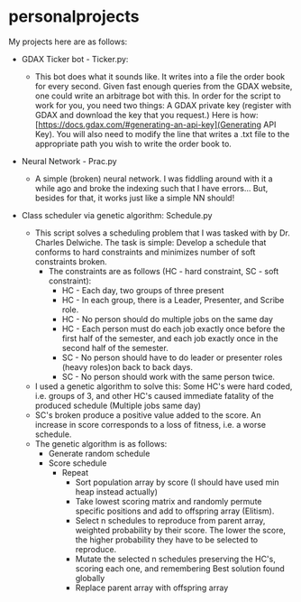 # personalprojects

My projects here are as follows:

* GDAX Ticker bot - Ticker.py:
	* This bot does what it sounds like. It writes into a file 	the order book for every second. Given fast enough queries 	from the GDAX website, one could write an arbitrage bot 	with this. In order for the script to work for you, you 	need two things: A GDAX private key (register with GDAX 	and download the key that you request.) Here is how:
	[https://docs.gdax.com/#generating-an-api-key](Generating 	API Key). You will also need to modify the line that 	writes a .txt file to the appropriate path you wish to 	write the 	order book to.

* Neural Network - Prac.py
	* A simple (broken) neural network. I was fiddling around 	with it a while ago and broke the indexing such that I 	have errors... But, besides for that, it works just like a 	simple NN should!

* Class scheduler via genetic algorithm: Schedule.py
	* This script solves a scheduling problem that I was 	tasked with by Dr. Charles Delwiche. The task is simple: 	Develop a schedule that conforms to hard constraints and 	minimizes number of soft constraints broken.
		* The constraints are as follows (HC - hard 				constraint, SC - soft constraint):
			* HC - Each day, two groups of three present
			* HC - In each group, there is a Leader, 					Presenter,	and Scribe role.
			* HC - No person should do multiple jobs on the 			same day
			* HC - Each person must do each job exactly once 			before the first half of the semester, and each 			job exactly once in the second half of the 				semester.
			* SC - No person should have to do leader or 				presenter roles (heavy roles)on back to back 				days.
			* SC - No person should work with the same 				person twice.
	* I used a genetic algorithm to solve this: Some HC's were 	hard coded, i.e. groups of 3, and other HC's caused 	immediate fatality of the produced schedule (Multiple jobs 	same day)
	* SC's broken produce a positive value added to the score. 	An increase in score corresponds to a loss of fitness, 	i.e. a worse schedule.
	* The genetic algorithm is as follows:
		* Generate random schedule
		* Score schedule
			* Repeat
				* Sort population array by score (I should 				have used min heap instead actually)
				* Take lowest scoring matrix and randomly 					permute specific positions and add to 					offspring array (Elitism).
				* Select n schedules to reproduce from parent array, 						weighted probability by their score. The 					lower the score, the higher probability 					they have to be selected to reproduce.
				* Mutate the selected n schedules 						preserving the HC's, scoring each one, and 				remembering Best solution found globally
				* Replace parent array with offspring 					array